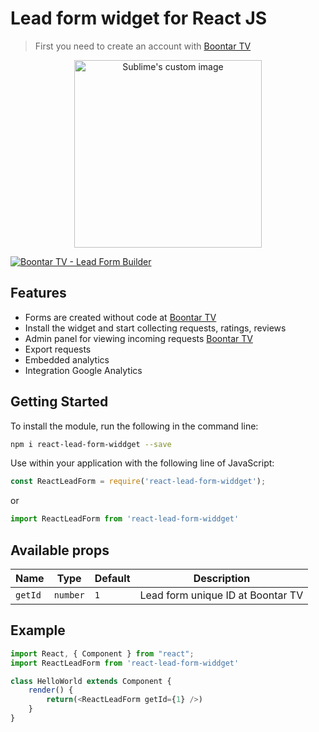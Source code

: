 # Lead form widget for React JS
> First you need to create an account with [Boontar TV](https://boontar.tv)

<p align="center">
  <img width="300" height="auto" src="https://boontarcloud.azureedge.net/others/react-lead-form-widget-phone.png" alt="Sublime's custom image"/>
</p>

[![Boontar TV - Lead Form Builder](https://boontarcloud.azureedge.net/others/react-lead-form-widget.png)](https://boontarcloud.azureedge.net/others/react-lead-form-widget.png)

## Features
 - Forms are created without code at [Boontar TV](https://boontar.tv)
 - Install the widget and start collecting requests, ratings, reviews
 - Admin panel for viewing incoming requests [Boontar TV](https://boontar.tv)
 - Export requests
 - Embedded analytics
 - Integration Google Analytics
 
## Getting Started
To install the module, run the following in the command line:
```bash
npm i react-lead-form-widdget --save
```
Use within your application with the following line of JavaScript:
```js
const ReactLeadForm = require('react-lead-form-widdget');
```
or
```js
import ReactLeadForm from 'react-lead-form-widdget'
```
## Available props
| Name | Type | Default | Description |
| ------ | ------ | ------ | ------ |
| `getId` | `number` | `1` | Lead form unique ID at Boontar TV |
## Example
```js
import React, { Component } from "react";
import ReactLeadForm from 'react-lead-form-widdget'

class HelloWorld extends Component {
    render() {
        return(<ReactLeadForm getId={1} />)
    }
}
```
